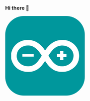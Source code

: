 ### Hi there 👋

<svg width="256" height="256" viewBox="0 0 256 256" fill="none" xmlns="http://www.w3.org/2000/svg">
<rect width="256" height="256" rx="60" fill="#00979C"/>
<path fill-rule="evenodd" clip-rule="evenodd" d="M19 136.512V120.095C19.3442 119.924 19.3442 119.582 19.3442 119.24C24.5074 96.8376 38.6201 83.3275 60.9939 78.0261C62.8871 77.5131 64.9524 77.6841 66.8455 77H77.8603C78.0324 77.3421 78.5487 77.1711 78.893 77.1711C89.9078 78.3682 99.8899 82.3015 108.667 89.142C116.24 94.7854 122.092 101.968 127.427 109.663C128.115 110.689 128.46 110.689 129.148 109.663C132.246 105.217 135.516 100.942 139.302 97.0086C148.424 87.2609 159.439 80.4203 172.863 78.0261C174.756 77.5131 176.993 77.6841 178.887 77H189.557C189.729 77.3421 190.074 77.1711 190.418 77.1711C193.688 77.5131 196.786 78.1971 199.884 79.0522C222.946 85.7217 239.296 106.756 237.919 130.527C236.886 150.536 226.732 164.901 209.005 173.964C200.228 178.753 190.59 179.95 180.608 179.779C167.528 179.608 156.169 175.161 146.359 166.611C139.474 160.625 134.139 153.443 129.148 145.918C128.46 144.892 128.115 145.063 127.427 146.089C124.329 150.707 121.059 155.324 117.273 159.77C110.561 167.295 102.816 173.451 93.1778 176.701C81.3025 180.805 69.255 180.976 57.2076 177.727C39.8249 172.767 27.9495 161.822 21.4095 145.063C20.3768 142.327 19.8605 139.249 19 136.512ZM73.7298 161.651C83.5398 161.993 91.973 158.744 99.2015 152.075C106.602 145.234 111.937 136.683 117.273 128.304C117.445 127.791 117.445 127.449 117.101 126.936C112.626 119.924 107.979 112.913 101.783 107.098C89.9078 95.8115 75.9672 92.0492 60.3055 97.0086C47.3975 101.284 39.1364 110.347 37.2433 124.028C35.3501 136.854 40.3412 147.115 50.6675 154.811C57.5518 159.77 65.2966 161.822 73.7298 161.651ZM182.845 161.651C186.631 161.651 190.418 161.48 194.032 160.454C207.628 156.35 216.578 147.97 219.16 133.947C221.741 120.095 216.406 108.979 204.703 101.113C191.795 92.2202 173.035 93.0753 159.955 102.823C151.178 109.321 145.326 118.043 139.474 127.107C139.13 127.62 139.302 127.962 139.474 128.475C144.121 135.828 148.768 143.182 154.792 149.509C162.364 157.547 171.486 162.164 182.845 161.651Z" fill="white"/>
<path fill-rule="evenodd" clip-rule="evenodd" d="M73.5577 122.831C79.0651 122.831 84.7446 123.002 90.252 122.831C91.6289 122.831 91.801 123.173 91.801 124.541C91.6288 126.081 91.6288 127.62 91.801 129.159C91.9731 130.527 91.6288 130.869 90.0799 130.869H68.0503C64.264 130.869 60.4776 130.698 56.6913 130.869C55.4865 130.869 55.1423 130.527 55.1423 129.159C55.3144 127.62 55.3144 126.081 55.1423 124.37C55.1423 123.173 55.4865 122.831 56.6913 122.831C62.1987 123.002 67.8782 122.831 73.5577 122.831ZM181.985 111.886C183.361 111.886 184.738 112.057 185.943 111.886C186.804 111.886 187.148 112.228 187.148 113.083C186.976 115.478 187.148 117.872 186.976 120.266C186.976 121.463 187.32 121.805 188.525 121.805C190.762 121.634 193.172 121.805 195.581 121.634C196.614 121.634 196.958 121.805 196.958 123.002V130.869C196.958 131.724 196.614 132.066 195.753 132.066C193.344 131.895 190.934 132.066 188.353 131.895C187.32 131.895 186.976 132.237 186.976 133.263C187.148 135.657 186.976 138.051 187.148 140.446C187.148 141.472 186.804 141.985 185.771 141.985C183.189 141.814 180.608 141.814 178.026 141.985C176.994 141.985 176.649 141.643 176.649 140.617C176.821 138.051 176.649 135.657 176.821 133.092C176.821 132.237 176.477 131.895 175.617 131.895C173.207 132.066 170.798 131.895 168.388 132.066C167.011 132.066 166.839 131.553 166.839 130.527C166.839 128.133 167.011 125.738 166.839 123.344C166.667 121.976 167.356 121.634 168.56 121.634C170.97 121.805 173.207 121.634 175.617 121.805C176.477 121.805 176.821 121.463 176.821 120.608C176.649 118.214 176.821 115.649 176.649 113.255C176.649 112.228 176.994 111.886 178.026 111.886C179.403 112.057 180.608 111.886 181.985 111.886Z" fill="white"/>
</svg>

